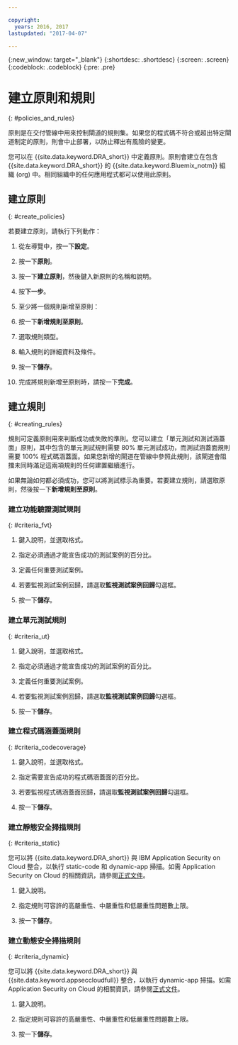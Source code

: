 ```yaml
---

copyright:
  years: 2016, 2017
lastupdated: "2017-04-07"

---
```


{:new_window: target="_blank"}
{:shortdesc: .shortdesc}
{:screen: .screen}
{:codeblock: .codeblock}
{:pre: .pre}

# 建立原則和規則
{: #policies_and_rules}

原則是在交付管線中用來控制閘道的規則集。如果您的程式碼不符合或超出特定閘道制定的原則，則會中止部署，以防止釋出有風險的變更。

您可以在 {{site.data.keyword.DRA_short}} 中定義原則。原則會建立在包含 {{site.data.keyword.DRA_short}} 的 {{site.data.keyword.Bluemix_notm}} 組織 (org) 中。相同組織中的任何應用程式都可以使用此原則。 

## 建立原則
{: #create_policies}

若要建立原則，請執行下列動作：

1. 從左導覽中，按一下**設定**。

2. 按一下**原則**。

3. 按一下**建立原則**，然後鍵入新原則的名稱和說明。

4. 按**下一步**。

4. 至少將一個規則新增至原則：
  1. 按一下**新增規則至原則**。
  2. 選取規則類型。
  3. 輸入規則的詳細資料及條件。
  4. 按一下**儲存**。

5. 完成將規則新增至原則時，請按一下**完成**。

## 建立規則
{: #creating_rules}

規則可定義原則用來判斷成功或失敗的準則。您可以建立「單元測試和測試涵蓋面」原則，其中包含的單元測試規則需要 80% 單元測試成功，而測試涵蓋面規則需要 100% 程式碼涵蓋面。如果您新增的閘道在管線中參照此規則，該閘道會阻擋未同時滿足這兩項規則的任何建置繼續進行。 

如果無論如何都必須成功，您可以將測試標示為重要。若要建立規則，請選取原則，然後按一下**新增規則至原則**。 

### 建立功能驗證測試規則
{: #criteria_fvt}

1. 鍵入說明，並選取格式。

2. 指定必須通過才能宣告成功的測試案例的百分比。

3. 定義任何重要測試案例。

4. 若要監視測試案例回歸，請選取**監視測試案例回歸**勾選框。

5. 按一下**儲存**。


### 建立單元測試規則
{: #criteria_ut}

1. 鍵入說明，並選取格式。

2. 指定必須通過才能宣告成功的測試案例的百分比。

3. 定義任何重要測試案例。

4. 若要監視測試案例回歸，請選取**監視測試案例回歸**勾選框。

5. 按一下**儲存**。


### 建立程式碼涵蓋面規則
{: #criteria_codecoverage}

1. 鍵入說明，並選取格式。

2. 指定需要宣告成功的程式碼涵蓋面的百分比。

3. 若要監視程式碼涵蓋面回歸，請選取**監視測試案例回歸**勾選框。

4. 按一下**儲存**。

### 建立靜態安全掃描規則
{: #criteria_static}

您可以將 {{site.data.keyword.DRA_short}} 與 IBM Application Security on Cloud 整合，以執行 static-code 和 dynamic-app 掃描。如需 Application Security on Cloud 的相關資訊，請參閱[正式文件](/docs/services/ApplicationSecurityonCloud/index.html)。

1. 鍵入說明。

2. 指定規則可容許的高嚴重性、中嚴重性和低嚴重性問題數上限。 

3. 按一下**儲存**。

### 建立動態安全掃描規則
{: #criteria_dynamic}

您可以將 {{site.data.keyword.DRA_short}} 與 {{site.data.keyword.appseccloudfull}} 整合，以執行 dynamic-app 掃描。如需 Application Security on Cloud 的相關資訊，請參閱[正式文件](/docs/services/ApplicationSecurityonCloud/index.html)。

1. 鍵入說明。

2. 指定規則可容許的高嚴重性、中嚴重性和低嚴重性問題數上限。 

3. 按一下**儲存**。
